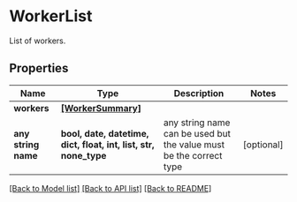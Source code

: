 # WorkerList

List of workers.

## Properties
Name | Type | Description | Notes
------------ | ------------- | ------------- | -------------
**workers** | [**[WorkerSummary]**](WorkerSummary.md) |  | 
**any string name** | **bool, date, datetime, dict, float, int, list, str, none_type** | any string name can be used but the value must be the correct type | [optional]

[[Back to Model list]](../README.md#documentation-for-models) [[Back to API list]](../README.md#documentation-for-api-endpoints) [[Back to README]](../README.md)


